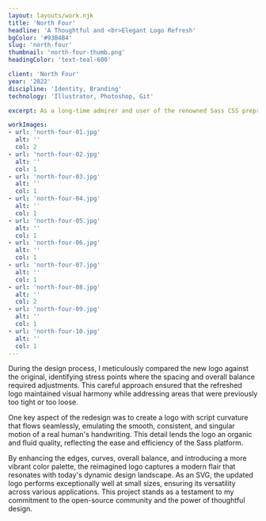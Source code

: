 ```yaml
---
layout: layouts/work.njk
title: 'North Four'
headline: 'A Thoughtful and <br>Elegant Logo Refresh'
bgColor: '#93B4B4'
slug: 'north-four'
thumbnail: 'north-four-thumb.png'
headingColor: 'text-teal-600'

client: 'North Four'
year: '2022'
discipline: 'Identity, Branding'
technology: 'Illustrator, Photoshop, Git'

excerpt: As a long-time admirer and user of the renowned Sass CSS preprocessor, which has empowered me to create my own CSS framework, Uniform CSS, I sought to contribute my design expertise to the open-source community by carefully revitalizing the iconic logo. I embraced the essence of the original design while introducing subtle yet impactful refinements.

workImages:
- url: 'north-four-01.jpg'
  alt: ''
  col: 2
- url: 'north-four-02.jpg'
  alt: ''
  col: 1
- url: 'north-four-03.jpg'
  alt: ''
  col: 1
- url: 'north-four-04.jpg'
  alt: ''
  col: 1
- url: 'north-four-05.jpg'
  alt: ''
  col: 1
- url: 'north-four-06.jpg'
  alt: ''
  col: 1
- url: 'north-four-07.jpg'
  alt: ''
  col: 1
- url: 'north-four-08.jpg'
  alt: ''
  col: 2
- url: 'north-four-09.jpg'
  alt: ''
  col: 1
- url: 'north-four-10.jpg'
  alt: ''
  col: 1
---
```


During the design process, I meticulously compared the new logo against the original, identifying stress points where the spacing and overall balance required adjustments. This careful approach ensured that the refreshed logo maintained visual harmony while addressing areas that were previously too tight or too loose.

One key aspect of the redesign was to create a logo with script curvature that flows seamlessly, emulating the smooth, consistent, and singular motion of a real human's handwriting. This detail lends the logo an organic and fluid quality, reflecting the ease and efficiency of the Sass platform.

By enhancing the edges, curves, overall balance, and introducing a more vibrant color palette, the reimagined logo captures a modern flair that resonates with today's dynamic design landscape. As an SVG, the updated logo performs exceptionally well at small sizes, ensuring its versatility across various applications. This project stands as a testament to my commitment to the open-source community and the power of thoughtful design.